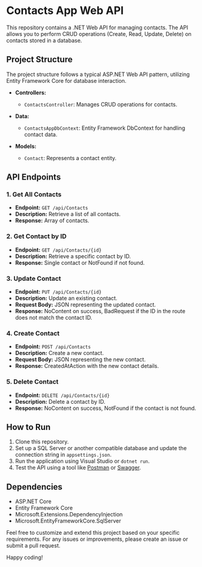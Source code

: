 # Contacts App Web API

This repository contains a .NET Web API for managing contacts. The API allows you to perform CRUD operations (Create, Read, Update, Delete) on contacts stored in a database.

## Project Structure

The project structure follows a typical ASP.NET Web API pattern, utilizing Entity Framework Core for database interaction.

- **Controllers:**
  - `ContactsController`: Manages CRUD operations for contacts.

- **Data:**
  - `ContactsAppDbContext`: Entity Framework DbContext for handling contact data.

- **Models:**
  - `Contact`: Represents a contact entity.

## API Endpoints

### 1. Get All Contacts

- **Endpoint:** `GET /api/Contacts`
- **Description:** Retrieve a list of all contacts.
- **Response:** Array of contacts.

### 2. Get Contact by ID

- **Endpoint:** `GET /api/Contacts/{id}`
- **Description:** Retrieve a specific contact by ID.
- **Response:** Single contact or NotFound if not found.

### 3. Update Contact

- **Endpoint:** `PUT /api/Contacts/{id}`
- **Description:** Update an existing contact.
- **Request Body:** JSON representing the updated contact.
- **Response:** NoContent on success, BadRequest if the ID in the route does not match the contact ID.

### 4. Create Contact

- **Endpoint:** `POST /api/Contacts`
- **Description:** Create a new contact.
- **Request Body:** JSON representing the new contact.
- **Response:** CreatedAtAction with the new contact details.

### 5. Delete Contact

- **Endpoint:** `DELETE /api/Contacts/{id}`
- **Description:** Delete a contact by ID.
- **Response:** NoContent on success, NotFound if the contact is not found.

## How to Run

1. Clone this repository.
2. Set up a SQL Server or another compatible database and update the connection string in `appsettings.json`.
3. Run the application using Visual Studio or `dotnet run`.
4. Test the API using a tool like [Postman](https://www.postman.com/) or [Swagger](https://swagger.io/).

## Dependencies

- ASP.NET Core
- Entity Framework Core
- Microsoft.Extensions.DependencyInjection
- Microsoft.EntityFrameworkCore.SqlServer

Feel free to customize and extend this project based on your specific requirements. For any issues or improvements, please create an issue or submit a pull request.

Happy coding!
